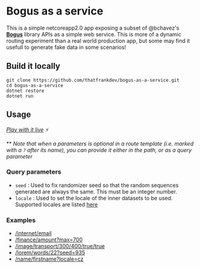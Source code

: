 # Bogus as a service

This is a simple netcoreapp2.0 app exposing a subset of @bchavez's [**Bogus**](https://github.com/bchavez/Bogus) library APIs as a simple web service. This is more of a dynamic routing experiment than a real world production app, but some may find it usefull to generate fake data in some scenarios!

## Build it locally
```
git clone https://github.com/thatfrankdev/bogus-as-a-service.git
cd bogus-as-a-service
dotnet restore
dotnet run
```

## Usage
*[Play with it live](https://bogus-as-a-service.azurewebsites.net/) :zap:*

** *Note that when a parameters is optional in a route template (i.e. marked with a `?` after its name), you can provide it either in the path, or as a query parameter*

### Query parameters
* `seed` : Used to fix randomizer seed so that the random sequences generated are always the same. This must be an integer number.
* `locale` : Used to set the locale of the inner datasets to be used. Supported locales are listed [here](https://github.com/bchavez/Bogus#locales)

### Examples
* [/internet/email](https://bogus-as-a-service.azurewebsites.net/internet/email)
* [/finance/amount?max=700](https://bogus-as-a-service.azurewebsites.net/finance/amount?max=700)
* [/image/transport/300/400/true/true](https://bogus-as-a-service.azurewebsites.net/image/transport/300/400/true/true)
* [/lorem/words/22?seed=935](https://bogus-as-a-service.azurewebsites.net/lorem/words/22?seed=935)
* [/name/firstname?locale=cz](https://bogus-as-a-service.azurewebsites.net/name/firstname?locale=cz)
